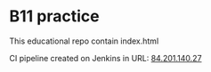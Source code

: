 # B11 practice

This educational repo contain index.html

CI pipeline created on Jenkins in URL: [84.201.140.27]


[84.201.140.27]: http://84.201.140.27:8080/
